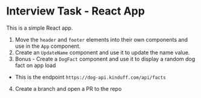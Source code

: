 # Interview Task - React App

This is a simple React app.

1. Move the `header` and `footer` elements into their own components and use in the `App` component.
2. Create an `UpdateName` component and use it to update the name value.
3. Bonus - Create a `DogFact` component and use it to display a random dog fact on app load
  - This is the endpoint `https://dog-api.kinduff.com/api/facts`
4. Create a branch and open a PR to the repo
